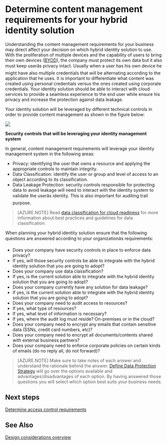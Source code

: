 <properties
	pageTitle="Azure Active Directory hybrid identity design considerations - determine content management requirements | Windows Azure"
	description="Provides insight into how to determine the content management requirements of your business. Usually when a user has his own device he might have also multiple credentials that will be alternating according to the application that he uses. It is important to differentiate what content was created using personal credentials versus the ones created using corporate credentials. Your identity solution should be able to interact with cloud services to provide a seamless experience to the end user while ensure his privacy and increase the protection against data leakage."
	documentationCenter=""
	services="active-directory"
	authors="yuridio"
	manager="stevenpo"
	editor=""/>

<tags
	ms.service="active-directory"
	ms.date="11/11/2015"
	wacn.date=""/>

# Determine content management requirements for your hybrid identity solution

Understanding the content management requirements for your business may direct affect your decision on which hybrid identity solution to use. With the proliferation of multiple devices and the capability of users to bring their own devices ([BYOD](http://aka.ms/byodcg)), the company must protect its own data but it also must keep userâs privacy intact. Usually when a user has his own device he might have also multiple credentials that will be alternating according to the application that he uses. It is important to differentiate what content was created using personal credentials versus the ones created using corporate credentials. Your identity solution should be able to interact with cloud services to provide a seamless experience to the end user while ensure his privacy and increase the protection against data leakage. 

Your identity solution will be leveraged by different technical controls in order to provide content management as shown in the figure below:
 
![](./media/hybrid-id-design-considerations/securitycontrols.png)

**Security controls that will be leveraging your identity management system**

In general, content management requirements will leverage your identity management system in the following areas:

- Privacy: identifying the user that owns a resource and applying the appropriate controls to maintain integrity.
- Data Classification: identify the user or group and level of access to an object according to its classification. 
- Data Leakage Protection: security controls responsible for protecting data to avoid leakage will need to interact with the identity system to validate the userâs identity. This is also important for auditing trail purpose.

>[AZURE.NOTE]
Read [data classification for cloud readiness](http://download.microsoft.com/download/0/A/3/0A3BE969-85C5-4DD2-83B6-366AA71D1FE3/Data-Classification-for-Cloud-Readiness.pdf) for more information about best practices and guidelines for data classification.

When planning your hybrid identity solution ensure that the following questions are answered according to your organizationâs requirements:

- Does your company have security controls in place to enforce data privacy?
 - If yes, will those security controls be able to integrate with the hybrid identity solution that you are going to adopt?
- Does your company use data classification?
 - If yes, is the current solution able to integrate with the hybrid identity solution that you are going to adopt?
- Does your company currently have any solution for data leakage? 
 - If yes, is the current solution able to integrate with the hybrid identity solution that you are going to adopt?
- Does your company need to audit access to resources?
 - If yes, what type of resources?
 - If yes, what level of information is necessary?
 - If yes, where the audit log must reside? On-premises or in the cloud?
- Does your company need to encrypt any emails that contain sensitive data (SSNs, credit card numbers, etc)?
- Does your company need to encrypt all documents/contents shared with external business partners?
- Does your company need to enforce corporate policies on certain kinds of emails (do no reply all, do not forward)?
 
>[AZURE.NOTE]
Make sure to take notes of each answer and understand the rationale behind the answer. [Define Data Protection Strategy](/documentation/articles/active-directory-hybrid-identity-design-considerations-data-protection-strategy) will go over the options available and advantages/disadvantages of each option.  By having answered those questions you will select which option best suits your business needs.


## Next steps
[Determine access control requirements](/documentation/articles/active-directory-hybrid-identity-design-considerations-accesscontrol-requirements)

## See Also
[Design considerations overview](/documentation/articles/active-directory-hybrid-identity-design-considerations-overview)
